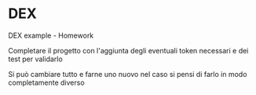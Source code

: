# DEX
DEX example - Homework

Completare il progetto con l'aggiunta degli eventuali token necessari e dei test per validarlo

Si può cambiare tutto e farne uno nuovo nel caso si pensi di farlo in modo completamente diverso
